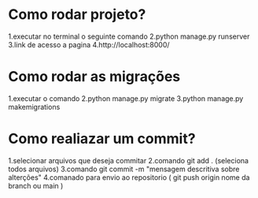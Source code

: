 # Como rodar projeto?
1.executar no terminal o seguinte comando
2.python manage.py runserver
3.link de acesso a pagina
4.http://localhost:8000/

# Como rodar as migrações
1.executar o comando
2.python manage.py migrate
3.python manage.py makemigrations

# Como realiazar um commit?
1.selecionar arquivos que deseja commitar
2.comando git add . (seleciona todos arquivos)
3.comando git commit -m "mensagem descritiva sobre alterções"
4.comanado para envio ao repositorio ( git push origin nome da branch ou main )
